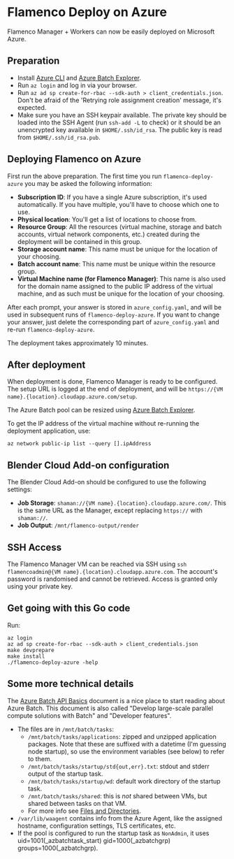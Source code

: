 # Flamenco Deploy on Azure

Flamenco Manager + Workers can now be easily deployed on Microsoft Azure.

## Preparation

- Install [Azure CLI](https://docs.microsoft.com/en-us/cli/azure/install-azure-cli-apt?view=azure-cli-latest)
  and [Azure Batch Explorer](https://azure.github.io/BatchExplorer/).
- Run `az login` and log in via your browser.
- Run `az ad sp create-for-rbac --sdk-auth > client_credentials.json`. Don't be afraid of the
  'Retrying role assignment creation' message, it's expected.
- Make sure you have an SSH keypair available. The private key should be loaded into the SSH Agent
  (run `ssh-add -L` to check) or it should be an unencrypted key available in `$HOME/.ssh/id_rsa`.
  The public key is read from `$HOME/.ssh/id_rsa.pub`.


## Deploying Flamenco on Azure

First run the above preparation. The first time you run `flamenco-deploy-azure` you may be asked the
following information:

  - **Subscription ID**: If you have a single Azure subscription, it's used automatically. If you
    have multiple, you'll have to choose which one to use.
  - **Physical location**: You'll get a list of locations to choose from.
  - **Resource Group**: All the resources (virtual machine, storage and batch accounts, virtual
    network components, etc.) created during the deployment will be contained in this group.
  - **Storage account name**: This name must be unique for the location of your choosing.
  - **Batch account name**: This name must be unique within the resource group.
  - **Virtual Machine name (for Flamenco Manager)**: This name is also used for the domain name
    assigned to the public IP address of the virtual machine, and as such must be unique for the
    location of your choosing.

After each prompt, your answer is stored in `azure_config.yaml`, and will be used in subsequent runs
of `flamenco-deploy-azure`. If you want to change your answer, just delete the corresponding part of
`azure_config.yaml` and re-run `flamenco-deploy-azure`.

The deployment takes approximately 10 minutes.


## After deployment

When deployment is done, Flamenco Manager is ready to be configured. The setup URL is logged at the
end of deployment, and will be `https://{VM name}.{location}.cloudapp.azure.com/setup`.

The Azure Batch pool can be resized using [Azure Batch Explorer](https://azure.github.io/BatchExplorer/).

To get the IP address of the virtual machine without re-running the deployment application, use:

    az network public-ip list --query [].ipAddress

## Blender Cloud Add-on configuration

The Blender Cloud Add-on should be configured to use the following settings:

- **Job Storage**: `shaman://{VM name}.{location}.cloudapp.azure.com/`. This is the same URL as the
  Manager, except replacing `https://` with `shaman://`.
- **Job Output**: `/mnt/flamenco-output/render`


## SSH Access

The Flamenco Manager VM can be reached via SSH using `ssh flamencoadmin@{VM name}.{location}.cloudapp.azure.com`.
The account's password is randomised and cannot be retrieved. Access is granted only using your private key.


## Get going with this Go code

Run:

    az login
    az ad sp create-for-rbac --sdk-auth > client_credentials.json
    make devprepare
    make install
    ./flamenco-deploy-azure -help


## Some more technical details

The [Azure Batch API Basics](https://docs.microsoft.com/en-us/azure/batch/batch-api-basics)
document is a nice place to start reading about Azure Batch. This document is also called
"Develop large-scale parallel compute solutions with Batch" and "Developer features".

- The files are in `/mnt/batch/tasks`:
    - `/mnt/batch/tasks/applications`: zipped and unzipped application packages.
      Note that these are suffixed with a datetime (I'm guessing node startup),
      so use the environment variables (see below) to refer to them.
    - `/mnt/batch/tasks/startup/std{out,err}.txt`: stdout and stderr output of
      the startup task.
    - `/mnt/batch/tasks/startup/wd`: default work directory of the startup task.
    - `/mnt/batch/tasks/shared`: this is *not* shared between VMs, but shared
      between tasks on that VM.
    - For more info see [Files and Directories](https://docs.microsoft.com/en-us/azure/batch/batch-api-basics#files-and-directories).
- `/var/lib/waagent` contains info from the Azure Agent, like the assigned
  hostname, configuration settings, TLS certificates, etc.
- If the pool is configured to run the startup task as `NonAdmin`, it uses
  uid=1001(_azbatchtask_start) gid=1000(_azbatchgrp) groups=1000(_azbatchgrp).
